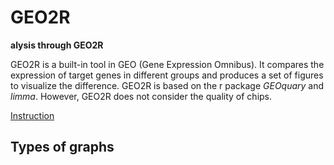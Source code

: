 # GEO2R
**alysis through GEO2R**

GEO2R is a built-in tool in GEO (Gene Expression Omnibus). It compares the expression of target genes in different groups and produces a set of figures to visualize the difference. GEO2R is based on the r package *GEOquary* and *limma*. However, GEO2R does not consider the quality of chips.

[Instruction](https://www.ncbi.nlm.nih.gov/geo/info/geo2r.html)

## Types of graphs

